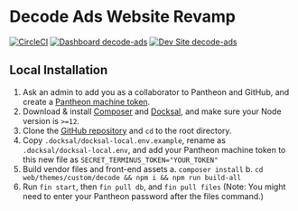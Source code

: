 # Decode Ads Website Revamp

[![CircleCI](https://circleci.com/gh/DecodeDigitalMarketing/decode-ads.svg)](https://circleci.com/gh/DecodeDigitalMarketing/decode-ads)
[![Dashboard decode-ads](https://img.shields.io/badge/dashboard-decode_ads-yellow.svg)](https://dashboard.pantheon.io/sites/8ce0c56f-9a2e-4d41-a892-fb17f05cf0ed#dev/code)
[![Dev Site decode-ads](https://img.shields.io/badge/site-decode_ads-blue.svg)](http://dev-decode-ads.pantheonsite.io/)

 ## Local Installation
1. Ask an admin to add you as a collaborator to Pantheon and GitHub, and create a [Pantheon machine token](https://pantheon.io/docs/machine-tokens).
2. Download & install [Composer](https://getcomposer.org/download/) and [Docksal](https://docs.docksal.io/getting-started/setup/), and make sure your Node version is `>=12`.
3. Clone the [GitHub repository](https://github.com/DecodeDigitalMarketing/decode-ads) and `cd` to the root directory.
4. Copy `.docksal/docksal-local.env.example`, rename as `.docksal/docksal-local.env`, and add your Pantheon machine token to this new file as `SECRET_TERMINUS_TOKEN="YOUR_TOKEN"`
5. Build vendor files and front-end assets
	a. `composer install` 
	b. `cd web/themes/custom/decode && npm i && npm run build-all`
6. Run `fin start`, then `fin pull db`, and `fin pull files` (Note: You might need to enter your Pantheon password after the files command.)
